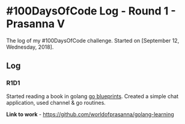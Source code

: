 # #100DaysOfCode Log - Round 1 - Prasanna V

The log of my #100DaysOfCode challenge. Started on [September 12, Wednesday, 2018].

## Log

### R1D1 
Started reading a book in golang [go blueprints](https://www.packtpub.com/application-development/go-programming-blueprints-second-edition). Created a simple chat application, used channel & go routines.

**Link to work** - https://github.com/worldofprasanna/golang-learning

